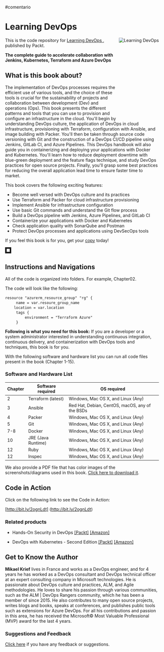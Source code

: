 #comentario
# Learning DevOps 

<a href="https://www.packtpub.com/cloud-networking/learning-devops?utm_source=github&utm_medium=repository&utm_campaign=9781838642730"><img src="https://www.packtpub.com/media/catalog/product/cache/e4d64343b1bc593f1c5348fe05efa4a6/9/7/9781838642730-original.jpeg" alt="Learning DevOps " height="256px" align="right"></a>

This is the code repository for [Learning DevOps ](https://www.packtpub.com/cloud-networking/learning-devops?utm_source=github&utm_medium=repository&utm_campaign=9781838642730), published by Packt.

**The complete guide to accelerate collaboration with Jenkins, Kubernetes, Terraform and Azure DevOps**

## What is this book about?
The implementation of DevOps processes requires the efficient use of various tools, and the choice of these tools is crucial for the sustainability of projects and collaboration between development (Dev) and operations (Ops). This book presents the different patterns and tools that you can use to provision and configure an infrastructure in the cloud. You'll begin by understanding DevOps culture, the application of DevOps in cloud infrastructure, provisioning with Terraform, configuration with Ansible, and image building with Packer. You'll then be taken through source code versioning with Git and the construction of a DevOps CI/CD pipeline using Jenkins, GitLab CI, and Azure Pipelines. This DevOps handbook will also guide you in containerizing and deploying your applications with Docker and Kubernetes. You'll learn how to reduce deployment downtime with blue-green deployment and the feature flags technique, and study DevOps practices for open source projects. Finally, you'll grasp some best practices for reducing the overall application lead time to ensure faster time to market. 

This book covers the following exciting features:
* Become well versed with DevOps culture and its practices 
* Use Terraform and Packer for cloud infrastructure provisioning 
* Implement Ansible for infrastructure configuration 
* Use basic Git commands and understand the Git flow process 
* Build a DevOps pipeline with Jenkins, Azure Pipelines, and GitLab CI 
* Containerize your applications with Docker and Kubernetes 
* Check application quality with SonarQube and Postman 
* Protect DevOps processes and applications using DevSecOps tools

If you feel this book is for you, get your [copy](https://www.amazon.com/dp/1838642730) today!

<a href="https://www.packtpub.com/?utm_source=github&utm_medium=banner&utm_campaign=GitHubBanner"><img src="https://raw.githubusercontent.com/PacktPublishing/GitHub/master/GitHub.png" 
alt="https://www.packtpub.com/" border="5" /></a>

## Instructions and Navigations
All of the code is organized into folders. For example, Chapter02.

The code will look like the following:
```
resource "azurerm_resource_group" "rg" {
     name = var.resoure_group_name
    location = var.location
     tags {
         environment = "Terraform Azure"
     }
```

**Following is what you need for this book:**
If you are a developer or a system administrator interested in understanding continuous integration, continuous delivery, and containerization with DevOps tools and techniques, this book is for you.

With the following software and hardware list you can run all code files present in the book (Chapter 1-15).
### Software and Hardware List
| Chapter | Software required | OS required |
| -------- | ------------------------------------ | ----------------------------------- |
| 2 | Terraform (latest) | Windows, Mac OS X, and Linux (Any) |
| 3 | Ansible | Red Hat, Debian, CentOS, macOS, any of the BSDs |
| 4 | Packer | Windows, Mac OS X, and Linux (Any) |
| 5 | Git | Windows, Mac OS X, and Linux (Any) |
| 7-8 | Docker | Windows, Mac OS X, and Linux (Any) |
| 10 | JRE (Java Runtime) | Windows, Mac OS X, and Linux (Any) |
| 12 | Ruby | Windows, Mac OS X, and Linux (Any) |
| 12 | Inspec | Windows, Mac OS X, and Linux (Any) |

We also provide a PDF file that has color images of the screenshots/diagrams used in this book. [Click here to download it](https://static.packt-cdn.com/downloads/9781838642730_ColorImages.pdf).

## Code in Action

Click on the following link to see the Code in Action:

[http://bit.ly/2ognLdt] (http://bit.ly/2ognLdt)

### Related products
* Hands-On Security in DevOps  [[Packt]](https://www.packtpub.com/networking-and-servers/hands-security-devops?utm_source=github&utm_medium=repository&utm_campaign=9781788995504) [[Amazon]](https://www.amazon.com/dp/B07FNXVKCH)

* DevOps with Kubernetes - Second Edition  [[Packt]](https://www.packtpub.com/virtualization-and-cloud/devops-kubernetes-second-edition?utm_source=github&utm_medium=repository&utm_campaign=9781789533996) [[Amazon]](https://www.amazon.com/dp/1789533996)

## Get to Know the Author
**Mikael Krief**
 lives in France and works as a DevOps engineer, and for 4 years he has worked as a DevOps consultant and DevOps technical officer at an expert consulting company in Microsoft technologies. He is passionate about DevOps culture and practices, ALM, and Agile methodologies. He loves to share his passion through various communities, such as the ALM | DevOps Rangers community, which he has been a member of since 2015. He also contributes to many open source projects, writes blogs and books, speaks at conferences, and publishes public tools such as extensions for Azure DevOps. For all his contributions and passion in this area, he has received the Microsoft© Most Valuable Professional (MVP) award for the last 4 years.

### Suggestions and Feedback
[Click here](https://docs.google.com/forms/d/e/1FAIpQLSdy7dATC6QmEL81FIUuymZ0Wy9vH1jHkvpY57OiMeKGqib_Ow/viewform) if you have any feedback or suggestions.


